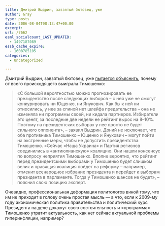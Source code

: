 ```yaml
---
title: Дмитрий Выдрин, завзятый бютовец, уже
author: Gray
type: posts
date: 2006-08-04T08:13:47+00:00
excerpt:
url: /7662
esml_socialcount_LAST_UPDATED:
  - 1497187089
essb_cache_expire:
  - 1608785105
categories:
  - Uncategorized

---
```








Дмитрий Выдрин, завзятый бютовец, уже <a href="http://www.gazeta.ru/2006/08/03/oa_210599.shtml" target="_blank">пытается объяснить</a>, почему от всего происходящего выиграла Тимошенко:

> &laquo;С большой вероятностью можно прогнозировать ее президентство после следующих выборов &#8211; с ней уже не смогут конкурировать ни Ющенко, ни Янукович. Как бы к ней ни относились, у нее за спиной нет шлейфа предательства &#8211; она не изменяла ни программы своей, ни кидала партнеров. Избиратели это ценят, за последние две недели ее рейтинг вырос на 8&#8211;10%. Поэтому на президентских выборах у нее просто не будет сильного оппонента&raquo;, &#8211; заявил Выдрин. Доний не исключает, что оба противника Тимошенко &#8211; Ющенко и Янукович &#8211; могут пойти на экстренные меры, чтобы не допустить президентства Тимошенко. &laquo;Сейчас &#171;Наша Украина&#187; и Партия регионов соединились в &#171;антиюлианскую&#187; коалицию. Они нашли консенсус по вопросу неприятия Тимошенко. Вполне вероятно, что рейтинг перед президентскими выборами у Тимошенко будет слишком велик и правящая коалиция пойдет на реформу &#8211; например, отменит всенародное избрание президента и перейдет к выборам президента в парламенте. Тогда у Тимошенко шансов не будет&raquo;, &#8211; пояснил свою позицию эксперт.

Очевидно, профессиональная деформация политологов виной тому, что им не приходит в голову очень простая мысль &#8212; а что, если к 2009-му году экономическая политика правительства и политический курс Президента на деле докажут свою состоятельность и &#171;программа&#187; Тимошенко утратит актуальность, как нет сейчас актуальной проблемы гиперинфляции, например?